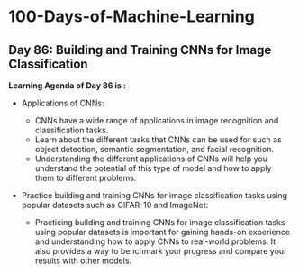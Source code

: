 # 100-Days-of-Machine-Learning

## Day 86: Building and Training CNNs for Image Classification

**Learning Agenda of Day 86 is :**

- Applications of CNNs: 
	- CNNs have a wide range of applications in image recognition and classification tasks. 
	- Learn about the different tasks that CNNs can be used for such as object detection, semantic segmentation, and facial recognition. 
	- Understanding the different applications of CNNs will help you understand the potential of this type of model and how to apply them to different problems.

- Practice building and training CNNs for image classification tasks using popular datasets such as CIFAR-10 and ImageNet: 
	- Practicing building and training CNNs for image classification tasks using popular datasets is important for gaining hands-on experience and understanding how to apply CNNs to real-world problems. It also provides a way to benchmark your progress and compare your results with other models.